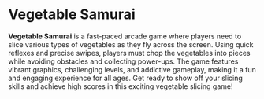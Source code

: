 # Vegetable Samurai

**Vegetable Samurai** is a fast-paced arcade game where players need to slice various types of vegetables as they fly across the screen. Using quick reflexes and precise swipes, players must chop the vegetables into pieces while avoiding obstacles and collecting power-ups. The game features vibrant graphics, challenging levels, and addictive gameplay, making it a fun and engaging experience for all ages. Get ready to show off your slicing skills and achieve high scores in this exciting vegetable slicing game!